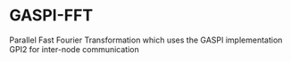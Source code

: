# GASPI-FFT
Parallel Fast Fourier Transformation which uses the GASPI implementation GPI2 for inter-node communication
